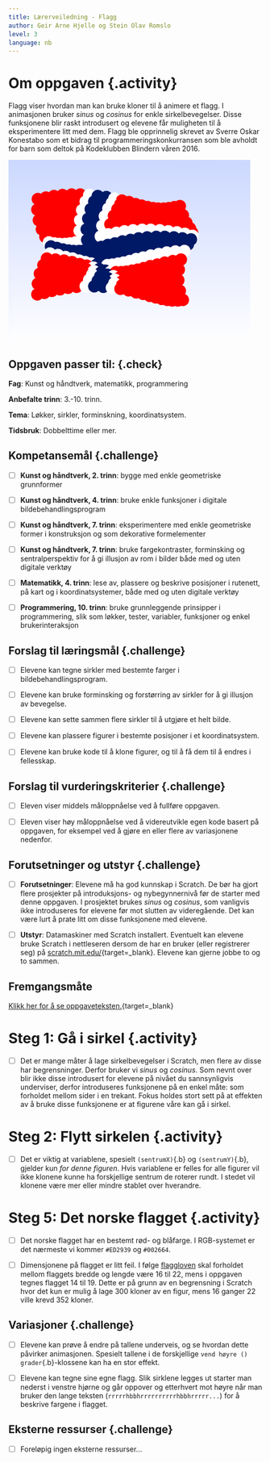 ```yaml
---
title: Lærerveiledning - Flagg
author: Geir Arne Hjelle og Stein Olav Romslo
level: 3
language: nb
---
```



# Om oppgaven {.activity}

Flagg viser hvordan man kan bruke kloner til å animere et flagg. I animasjonen
bruker _sinus_ og _cosinus_ for enkle sirkelbevegelser. Disse funksjonene blir
raskt introdusert og elevene får muligheten til å eksperimentere litt med dem.
Flagg ble opprinnelig skrevet av Sverre Oskar Konestabo som et bidrag til
programmeringskonkurransen som ble avholdt for barn som deltok på Kodeklubben
Blindern våren 2016.

![](flagg.png)

## Oppgaven passer til: {.check}

 __Fag__: Kunst og håndtverk, matematikk, programmering

__Anbefalte trinn__: 3.-10. trinn.

__Tema__: Løkker, sirkler, forminskning, koordinatsystem.

__Tidsbruk__: Dobbelttime eller mer.


## Kompetansemål {.challenge}

- [ ] __Kunst og håndtverk, 2. trinn__: bygge med enkle geometriske grunnformer

- [ ] __Kunst og håndtverk, 4. trinn__: bruke enkle funksjoner i digitale
      bildebehandlingsprogram

- [ ] __Kunst og håndtverk, 7. trinn__: eksperimentere med enkle geometriske
      former i konstruksjon og som dekorative formelementer

- [ ] __Kunst og håndtverk, 7. trinn__: bruke fargekontraster, forminsking og
      sentralperspektiv for å gi illusjon av rom i bilder både med og uten
      digitale verktøy

- [ ] __Matematikk, 4. trinn__: lese av, plassere og beskrive posisjoner i
      rutenett, på kart og i koordinatsystemer, både med og uten digitale
      verktøy

- [ ] __Programmering, 10. trinn__: bruke grunnleggende prinsipper i
      programmering, slik som løkker, tester, variabler, funksjoner og enkel
      brukerinteraksjon

## Forslag til læringsmål {.challenge}

- [ ] Elevene kan tegne sirkler med bestemte farger i bildebehandlingsprogram.

- [ ] Elevene kan bruke forminsking og forstørring av sirkler for å gi illusjon
      av bevegelse.

- [ ] Elevene kan sette sammen flere sirkler til å utgjøre et helt bilde.

- [ ] Elevene kan plassere figurer i bestemte posisjoner i et koordinatsystem.

- [ ] Elevene kan bruke kode til å klone figurer, og til å få dem til å endres i fellesskap.

## Forslag til vurderingskriterier {.challenge}

- [ ] Eleven viser middels måloppnåelse ved å fullføre oppgaven.

- [ ] Eleven viser høy måloppnåelse ved å videreutvikle egen kode basert på
      oppgaven, for eksempel ved å gjøre en eller flere av variasjonene
      nedenfor.

## Forutsetninger og utstyr {.challenge}

- [ ] __Forutsetninger__: Elevene må ha god kunnskap i Scratch. De bør ha gjort
      flere prosjekter på introduksjons- og nybegynnernivå før de starter med
      denne oppgaven. I prosjektet brukes _sinus_ og _cosinus_, som vanligvis
      ikke introduseres for elevene før mot slutten av videregående. Det kan
      være lurt å prate litt om disse funksjonene med elevene.
      
- [ ] __Utstyr__: Datamaskiner med Scratch installert. Eventuelt kan elevene
      bruke Scratch i nettleseren dersom de har en bruker (eller registrerer
      seg) på [scratch.mit.edu/](http://scratch.mit.edu/){target=_blank}.
      Elevene kan gjerne jobbe to og to sammen.

## Fremgangsmåte

[Klikk her for å se oppgaveteksten.](../flagg/flagg.html){target=_blank}


# Steg 1: Gå i sirkel {.activity}

- [ ] Det er mange måter å lage sirkelbevegelser i Scratch, men flere av disse
  har begrensninger. Derfor bruker vi _sinus_ og _cosinus_. Som nevnt over blir
  ikke disse introdusert for elevene på nivået du sannsynligvis underviser,
  derfor introduseres funksjonene på en enkel måte: som forholdet mellom sider i
  en trekant. Fokus holdes stort sett på at effekten av å bruke disse
  funksjonene er at figurene våre kan gå i sirkel.


# Steg 2: Flytt sirkelen {.activity}

- [ ] Det er viktig at variablene, spesielt `(sentrumX)`{.b} og
  `(sentrumY)`{.b}, gjelder kun _for denne figuren_. Hvis variablene er felles
  for alle figurer vil ikke klonene kunne ha forskjellige sentrum de roterer
  rundt. I stedet vil klonene være mer eller mindre stablet over hverandre.


# Steg 5: Det norske flagget {.activity}

- [ ] Det norske flagget har en bestemt rød- og blåfarge. I RGB-systemet er det
      nærmeste vi kommer `#ED2939` og `#002664`.
      
- [ ] Dimensjonene på flagget er litt feil. I følge
  [flaggloven](https://lovdata.no/dokument/NL/lov/1898-12-10-1) skal forholdet
  mellom flaggets bredde og lengde være 16 til 22, mens i oppgaven tegnes
  flagget 14 til 19. Dette er på grunn av en begrensning i Scratch hvor det kun
  er mulig å lage 300 kloner av en figur, mens 16 ganger 22 ville krevd 352
  kloner.

## Variasjoner {.challenge}

- [ ] Elevene kan prøve å endre på tallene underveis, og se hvordan dette
      påvirker animasjonen. Spesielt tallene i de forskjellige `vend høyre ()
      grader`{.b}-klossene kan ha en stor effekt.
      
- [ ] Elevene kan tegne sine egne flagg. Slik sirklene legges ut starter man
      nederst i venstre hjørne og går oppover og etterhvert mot høyre når man
      bruker den lange teksten (`rrrrrhbbhrrrrrrrrrrhbbhrrrrr...`) for å
      beskrive fargene i flagget.

## Eksterne ressurser {.challenge}

- [ ] Foreløpig ingen eksterne ressurser...
